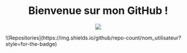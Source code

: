 <h1 align="center">Bienvenue sur mon GitHub !</h1>

<p align="center">
  <a href="https://github.com/utilisateur/projet1">
    <img src="https://img.shields.io/badge/Projet1-Disponible-brightgreen?style=for-the-badge" />
  </a>
</p>
![Repositories](https://img.shields.io/github/repo-count/nom_utilisateur?style=for-the-badge)
